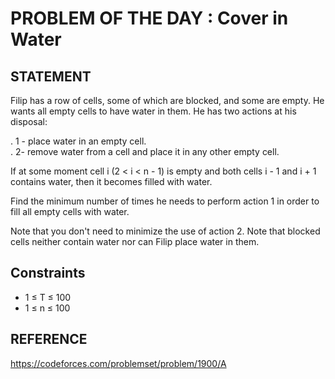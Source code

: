 # PROBLEM OF THE DAY : Cover in Water

## STATEMENT 

Filip has a row of cells, some of which are blocked, and some are empty. He wants all empty cells to have water in them. He has two
actions at his disposal:<br>

. 1 - place water in an empty cell.<br>
. 2- remove water from a cell and place it in any other empty cell.<br>

If at some moment cell i (2 < i < n - 1) is empty and both cells i - 1 and i + 1 contains water, then it becomes filled with water.<br>

Find the minimum number of times he needs to perform action 1 in order to fill all empty cells with water.<br>

Note that you don't need to minimize the use of action 2. Note that blocked cells neither contain water nor can Filip place water in them.

## Constraints

* 1 ≤ T ≤ 100
* 1 ≤ n ≤ 100

## REFERENCE

https://codeforces.com/problemset/problem/1900/A